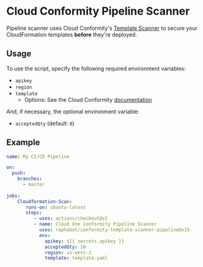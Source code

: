 # Cloud Conformity Pipeline Scanner

Pipeline scanner uses Cloud Conformity's [Template Scanner](https://www.cloudconformity.com/solutions/aws/cloudformation-template-scanner.html) to secure your CloudFormation templates **before** they're deployed.

## Usage

To use the script, specify the following required environment variables:
  * `apikey`
  * `region`
  * `template`
    * Options: See the Cloud Conformity [documentation](https://github.com/cloudconformity/documentation-api#endpoints)

And, if necessary, the optional environment variable:
  * `acceptedQty` (default: `0`)

## Example

```yml
name: My CI/CD Pipeline

on: 
  push:
    branches: 
      - master
      
jobs:      
    Cloudformation-Scan:
       runs-on: ubuntu-latest
       steps:
          - uses: actions/checkout@v2
          - name: Cloud One Conformity Pipeline Scanner
            uses: raphabot/conformity-template-scanner-pipeline@v15
            env:
              apikey: ${{ secrets.apikey }}
              acceptedQty: 10
              region: us-west-2
              template: template.yaml
``` 
